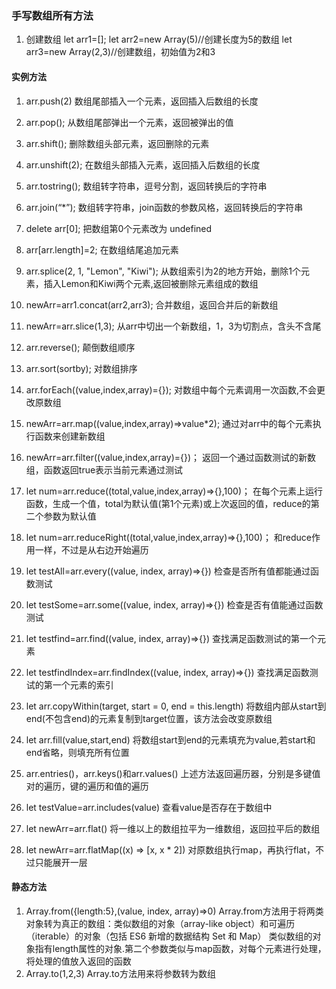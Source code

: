 ### 手写数组所有方法
1. 创建数组
let arr1=[];
let arr2=new Array(5)//创建长度为5的数组
let arr3=new Array(2,3)//创建数组，初始值为2和3

#### 实例方法
1. arr.push(2)
数组尾部插入一个元素，返回插入后数组的长度
2. arr.pop();
从数组尾部弹出一个元素，返回被弹出的值
3. arr.shift();
删除数组头部元素，返回删除的元素
4. arr.unshift(2);
在数组头部插入元素，返回插入后数组的长度
5. arr.tostring();
数组转字符串，逗号分割，返回转换后的字符串
6. arr.join(“*”);
数组转字符串，join函数的参数风格，返回转换后的字符串
7. delete arr[0];
把数组第0个元素改为 undefined
8. arr[arr.length]=2;
在数组结尾追加元素
9. arr.splice(2, 1, "Lemon", "Kiwi");
从数组索引为2的地方开始，删除1个元素，插入Lemon和Kiwi两个元素,返回被删除元素组成的数组
10. newArr=arr1.concat(arr2,arr3);
合并数组，返回合并后的新数组
11. newArr=arr.slice(1,3);
从arr中切出一个新数组，1，3为切割点，含头不含尾
12. arr.reverse();
颠倒数组顺序
13. arr.sort(sortby);
对数组排序

14. arr.forEach((value,index,array)={});
对数组中每个元素调用一次函数,不会更改原数组 
15. newArr=arr.map((value,index,array)=>value*2);
通过对arr中的每个元素执行函数来创建新数组
16. newArr=arr.filter((value,index,array)={})；
返回一个通过函数测试的新数组，函数返回true表示当前元素通过测试
17. let num=arr.reduce((total,value,index,array)=>{},100)；
在每个元素上运行函数，生成一个值，total为默认值(第1个元素)或上次返回的值，reduce的第二个参数为默认值
18. let num=arr.reduceRight((total,value,index,array)=>{},100)；
和reduce作用一样，不过是从右边开始遍历
19. let testAll=arr.every((value, index, array)=>{})
检查是否所有值都能通过函数测试
20. let testSome=arr.some((value, index, array)=>{})
检查是否有值能通过函数测试
21. let testfind=arr.find((value, index, array)=>{})
查找满足函数测试的第一个元素
22. let testfindIndex=arr.findIndex((value, index, array)=>{})
查找满足函数测试的第一个元素的索引
23. let arr.copyWithin(target, start = 0, end = this.length)
将数组内部从start到end(不包含end)的元素复制到target位置，该方法会改变原数组
24. let arr.fill(value,start,end)
将数组start到end的元素填充为value,若start和end省略，则填充所有位置
25. arr.entries()，arr.keys()和arr.values()
上述方法返回遍历器，分别是多键值对的遍历，键的遍历和值的遍历
26. let testValue=arr.includes(value)
查看value是否存在于数组中
27. let newArr=arr.flat()
将一维以上的数组拉平为一维数组，返回拉平后的数组
28. let newArr=arr.flatMap((x) => [x, x * 2])
对原数组执行map，再执行flat，不过只能展开一层

#### 静态方法
1. Array.from({length:5},(value, index, array)=>0)
Array.from方法用于将两类对象转为真正的数组：类似数组的对象（array-like object）和可遍历（iterable）的对象（包括 ES6 新增的数据结构 Set 和 Map）
类似数组的对象指有length属性的对象.第二个参数类似与map函数，对每个元素进行处理，将处理的值放入返回的函数
2. Array.to(1,2,3)
Array.to方法用来将参数转为数组